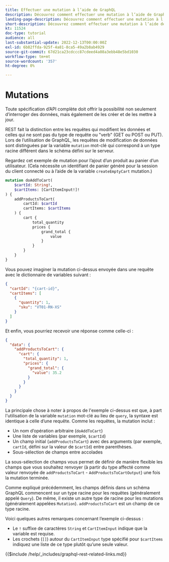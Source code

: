 ```yaml
---
title: Effectuer une mutation à l’aide de GraphQL
description: Découvrez comment effectuer une mutation à l’aide de GraphQL sur Adobe Commerce et [!DNL Magento Open Source]. Effectuez votre première mutation en utilisant des appels POST.
landing-page-description: Découvrez comment effectuer une mutation à l’aide de GraphQL sur Adobe Commerce et [!DNL Magento Open Source]. Effectuez votre première mutation en utilisant des appels POST.
short-description: Découvrez comment effectuer une mutation à l’aide de GraphQL sur Adobe Commerce et [!DNL Magento Open Source]. Effectuez votre première mutation en utilisant des appels POST.
kt: 11524
doc-type: tutorial
audience: all
last-substantial-update: 2022-12-13T00:00:00Z
exl-id: 6b82ffda-925f-4a81-8ca5-49a2b8ab4929
source-git-commit: 67d21ca23cdccc87cdeed4a08a3ebb48e5bd1030
workflow-type: tm+mt
source-wordcount: '357'
ht-degree: 0%

---
```


# Mutations

Toute spécification d’API complète doit offrir la possibilité non seulement d’interroger des données, mais également de les créer et de les mettre à jour.

REST fait la distinction entre les requêtes qui modifient les données et celles qui ne sont pas du type de requête ou &quot;verb&quot; (GET ou POST ou PUT).
Lors de l’utilisation de GraphQL, les requêtes de modification de données sont distinguées par la variable `mutation` mot-clé qui correspond à un type racine différent dans le schéma défini sur le serveur.

Regardez cet exemple de mutation pour l’ajout d’un produit au panier d’un utilisateur. (Cela nécessite un identifiant de panier généré pour la session du client connecté ou à l’aide de la variable `createEmptyCart` mutation.)

```graphql
mutation doAddToCart(
    $cartId: String!,
    $cartItems: [CartItemInput!]!
) {
    addProductsToCart(
        cartId: $cartId
        cartItems: $cartItems
    ) {
        cart {
            total_quantity
            prices {
                grand_total {
                    value
                }
            }
        }
    }
}
```

Vous pouvez imaginer la mutation ci-dessus envoyée dans une requête avec le dictionnaire de variables suivant :

```json
{
  "cartId": "{cart-id}",
  "cartItems": [
    {
      "quantity": 1,
      "sku": "VT01-RN-XS"
    }
  ]
}
```

Et enfin, vous pourriez recevoir une réponse comme celle-ci :

```json
{
  "data": {
    "addProductsToCart": {
      "cart": {
        "total_quantity": 1,
        "prices": {
          "grand_total": {
            "value": 35.2
          }
        }
      }
    }
  }
}
```

La principale chose à noter à propos de l&#39;exemple ci-dessus est que, à part l&#39;utilisation de la variable `mutation` mot-clé au lieu de `query`, la syntaxe est identique à celle d’une requête. Comme les requêtes, la mutation inclut :

* Un nom d’opération arbitraire (`doAddToCart`)
* Une liste de variables (par exemple, `$cartId`)
* Un champ initial (`addProductsToCart`) avec des arguments (par exemple, `cartId`, défini sur la valeur de `$cartId`) entre parenthèses.
* Sous-sélection de champs entre accolades

La sous-sélection de champs vous permet de définir de manière flexible les champs que vous souhaitez renvoyer (à partir du type affecté comme valeur renvoyée de `addProductsToCart` - `AddProductsToCartOutput`) une fois la mutation terminée.

Comme expliqué précédemment, les champs définis dans un schéma GraphQL commencent sur un type racine pour les requêtes (généralement appelé `Query`). De même, il existe un autre type de racine pour les mutations (généralement appelées `Mutation`). `addProductsToCart` est un champ de ce type racine.

Voici quelques autres remarques concernant l’exemple ci-dessus :

* Le `!` suffixe de caractères `String` et `CartItemInput` indique que la variable est requise.
* Les crochets (`[]`) autour du `CartItemInput` type spécifié pour `$cartItems` indiquez une liste de ce type plutôt qu’une seule valeur.

{{$include /help/_includes/graphql-rest-related-links.md}}
